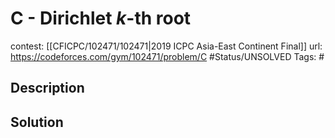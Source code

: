 # C - Dirichlet $k$-th root

contest: [[CFICPC/102471/102471|2019 ICPC Asia-East Continent Final]]
url: https://codeforces.com/gym/102471/problem/C
#Status/UNSOLVED
Tags: #

## Description

## Solution

